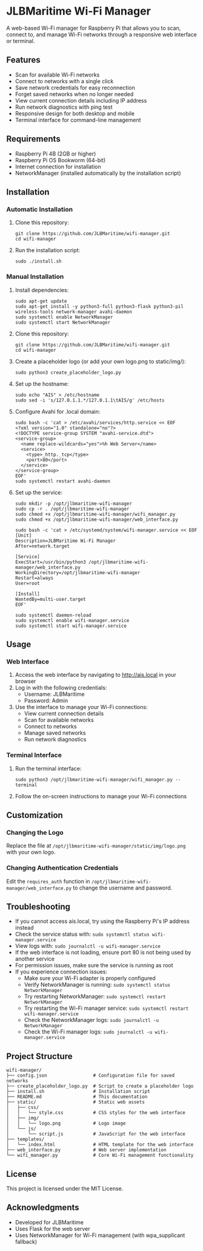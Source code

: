 # JLBMaritime Wi-Fi Manager

A web-based Wi-Fi manager for Raspberry Pi that allows you to scan, connect to, and manage Wi-Fi networks through a responsive web interface or terminal.

## Features

- Scan for available Wi-Fi networks
- Connect to networks with a single click
- Save network credentials for easy reconnection
- Forget saved networks when no longer needed
- View current connection details including IP address
- Run network diagnostics with ping test
- Responsive design for both desktop and mobile
- Terminal interface for command-line management

## Requirements

- Raspberry Pi 4B (2GB or higher)
- Raspberry Pi OS Bookworm (64-bit)
- Internet connection for installation
- NetworkManager (installed automatically by the installation script)

## Installation

### Automatic Installation

1. Clone this repository:
   ```
   git clone https://github.com/JLBMaritime/wifi-manager.git
   cd wifi-manager
   ```

2. Run the installation script:
   ```
   sudo ./install.sh
   ```

### Manual Installation

1. Install dependencies:
   ```
   sudo apt-get update
   sudo apt-get install -y python3-full python3-flask python3-pil wireless-tools network-manager avahi-daemon
   sudo systemctl enable NetworkManager
   sudo systemctl start NetworkManager
   ```

2. Clone this repository:
   ```
   git clone https://github.com/JLBMaritime/wifi-manager.git
   cd wifi-manager
   ```

3. Create a placeholder logo (or add your own logo.png to static/img/):
   ```
   sudo python3 create_placeholder_logo.py
   ```

4. Set up the hostname:
   ```
   sudo echo "AIS" > /etc/hostname
   sudo sed -i 's/127.0.1.1.*/127.0.1.1\tAIS/g' /etc/hosts
   ```

5. Configure Avahi for .local domain:
   ```
   sudo bash -c 'cat > /etc/avahi/services/http.service << EOF
   <?xml version="1.0" standalone="no"?>
   <!DOCTYPE service-group SYSTEM "avahi-service.dtd">
   <service-group>
     <name replace-wildcards="yes">%h Web Server</name>
     <service>
       <type>_http._tcp</type>
       <port>80</port>
     </service>
   </service-group>
   EOF'
   sudo systemctl restart avahi-daemon
   ```

6. Set up the service:
   ```
   sudo mkdir -p /opt/jlbmaritime-wifi-manager
   sudo cp -r . /opt/jlbmaritime-wifi-manager
   sudo chmod +x /opt/jlbmaritime-wifi-manager/wifi_manager.py
   sudo chmod +x /opt/jlbmaritime-wifi-manager/web_interface.py
   
   sudo bash -c 'cat > /etc/systemd/system/wifi-manager.service << EOF
   [Unit]
   Description=JLBMaritime Wi-Fi Manager
   After=network.target
   
   [Service]
   ExecStart=/usr/bin/python3 /opt/jlbmaritime-wifi-manager/web_interface.py
   WorkingDirectory=/opt/jlbmaritime-wifi-manager
   Restart=always
   User=root
   
   [Install]
   WantedBy=multi-user.target
   EOF'
   
   sudo systemctl daemon-reload
   sudo systemctl enable wifi-manager.service
   sudo systemctl start wifi-manager.service
   ```

## Usage

### Web Interface

1. Access the web interface by navigating to http://ais.local in your browser
2. Log in with the following credentials:
   - Username: JLBMaritime
   - Password: Admin
3. Use the interface to manage your Wi-Fi connections:
   - View current connection details
   - Scan for available networks
   - Connect to networks
   - Manage saved networks
   - Run network diagnostics

### Terminal Interface

1. Run the terminal interface:
   ```
   sudo python3 /opt/jlbmaritime-wifi-manager/wifi_manager.py --terminal
   ```
2. Follow the on-screen instructions to manage your Wi-Fi connections

## Customization

### Changing the Logo

Replace the file at `/opt/jlbmaritime-wifi-manager/static/img/logo.png` with your own logo.

### Changing Authentication Credentials

Edit the `requires_auth` function in `/opt/jlbmaritime-wifi-manager/web_interface.py` to change the username and password.

## Troubleshooting

- If you cannot access ais.local, try using the Raspberry Pi's IP address instead
- Check the service status with: `sudo systemctl status wifi-manager.service`
- View logs with: `sudo journalctl -u wifi-manager.service`
- If the web interface is not loading, ensure port 80 is not being used by another service
- For permission issues, make sure the service is running as root
- If you experience connection issues:
  - Make sure your Wi-Fi adapter is properly configured
  - Verify NetworkManager is running: `sudo systemctl status NetworkManager`
  - Try restarting NetworkManager: `sudo systemctl restart NetworkManager`
  - Try restarting the Wi-Fi manager service: `sudo systemctl restart wifi-manager.service`
  - Check the NetworkManager logs: `sudo journalctl -u NetworkManager`
  - Check the Wi-Fi manager logs: `sudo journalctl -u wifi-manager.service`

## Project Structure

```
wifi-manager/
├── config.json                 # Configuration file for saved networks
├── create_placeholder_logo.py  # Script to create a placeholder logo
├── install.sh                  # Installation script
├── README.md                   # This documentation
├── static/                     # Static web assets
│   ├── css/
│   │   └── style.css           # CSS styles for the web interface
│   ├── img/
│   │   └── logo.png            # Logo image
│   └── js/
│       └── script.js           # JavaScript for the web interface
├── templates/
│   └── index.html              # HTML template for the web interface
├── web_interface.py            # Web server implementation
└── wifi_manager.py             # Core Wi-Fi management functionality
```

## License

This project is licensed under the MIT License.

## Acknowledgments

- Developed for JLBMaritime
- Uses Flask for the web server
- Uses NetworkManager for Wi-Fi management (with wpa_supplicant fallback)

